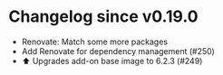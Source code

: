 # Changelog since v0.19.0
- Renovate: Match some more packages 
- Add Renovate for dependency management (#250) 
- ⬆️ Upgrades add-on base image to 6.2.3 (#249) 
